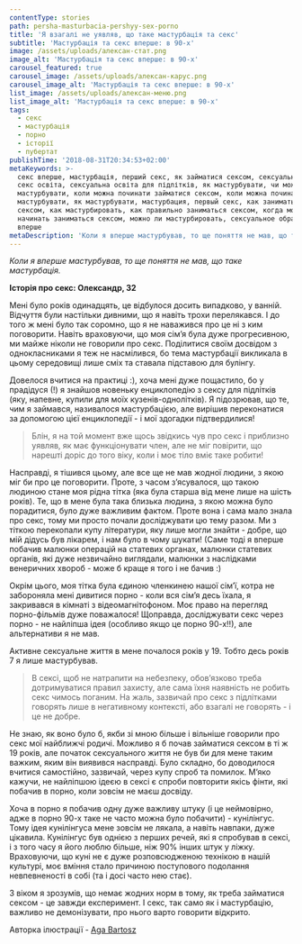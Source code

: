 ```yaml
---
contentType: stories
path: persha-masturbacia-pershyy-sex-porno
title: 'Я взагалі не уявляв, що таке мастурбація та секс'
subtitle: 'Мастурбація та секс вперше: в 90-х'
image: /assets/uploads/алексан-стат.png
image_alt: 'Мастурбація та секс вперше: в 90-х'
carousel_featured: true
carousel_image: /assets/uploads/алексан-карус.png
carousel_image_alt: 'Мастурбація та секс вперше: в 90-х'
list_image: /assets/uploads/алексан-меню.png
list_image_alt: 'Мастурбація та секс вперше: в 90-х'
tags:
  - секс
  - мастурбація
  - порно
  - історії
  - пубертат
publishTime: '2018-08-31T20:34:53+02:00'
metaKeywords: >-
  секс вперше, мастурбація, перший секс, як займатися сексом, сексуальна освіта,
  секс освіта, сексуальна освіта для підлітків, як мастурбувати, чи можна
  мастурбувати, коли можна починати займатися сексом, коли можна починати
  мастурбувати, як мастурбувати, мастурбация, первый секс, как заниматься
  сексом, как мастурбировать, как правильно заниматься сексом, когда можна
  начинать заниматься сексом, можно ли мастурбировать, сексуальное образование,
  вперше
metaDescription: 'Коли я вперше мастурбував, то ще поняття не мав, що таке мастурбація.'
---
```

_Коли я вперше мастурбував, то ще поняття не мав, що таке мастурбація._

**Історія про секс: Олександр, 32**

Мені було років одинадцять, це відбулося досить випадково, у ванній. Відчуття були настільки дивними, що я навіть трохи перелякався. І до того ж мені було так соромно, що я не наважився про це ні з ким поговорити. Навіть враховуючи, що моя сім’я була дуже прогресивною, ми майже ніколи не говорили про секс. Поділитися своїм досвідом з однокласниками я теж не насмілився, бо тема мастурбації викликала в цьому середовищі лише сміх та ставала підставою для булінгу.

Довелося вчитися на практиці :), хоча мені дуже пощастило, бо у прадідуся (!) я знайшов новеньку енциклопедію з сексу для підлітків (яку, напевне, купили для моїх кузенів-однолітків). Я підозрював, що те, чим я займався, називалося мастурбацією, але вирішив переконатися за допомогою цієї енциклопедії - і мої здогадки підтвердилися! 

> Блін, я на той момент вже щось звідкись чув про секс і приблизно уявляв, як має функціонувати член, але не міг повірити, що нарешті доріс до того віку, коли і моє тіло вміє таке робити!

Насправді, я тішився цьому, але все ще не мав жодної людини, з якою міг би про це поговорити. Проте, з часом з’ясувалося, що такою людиною стане моя рідна тітка (яка була старша від мене лише на шість років). Те, що в мене була така близька людина, з якою можна було порадитися, було дуже важливим фактом. Проте вона і сама мало знала про секс, тому ми просто почали досліджувати цю тему разом. Ми з тіткою перекопали купу літератури, яку лише могли знайти - добре, що мій дідусь був лікарем, і нам було в чому шукати! (Саме тоді я вперше побачив малюнки операцій на статевих органах, малюнки статевих органів, які дуже незвичайно виглядали, малюнки з наслідками венеричних хвороб - може б краще я того і не бачив :) 

Окрім цього, моя тітка була єдиною членкинею нашої сім’ї, котра не забороняла мені дивитися порно - коли вся сім’я десь їхала, я закривався в кімнаті з відеомагнітофоном. Моє право на перегляд  порно-фільмів дуже поважалося! Щоправда, досліджувати секс через порно - не найліпша ідея (особливо якщо це порно 90-х!!), але альтернативи я не мав.

Активне сексуальне життя в мене почалося років у 19. Тобто десь років 7 я лише мастурбував.  

> В сексі, щоб не натрапити на небезпеку, обов’язково треба дотримуватися правил захисту, але сама їхня наявність не робить секс чимось поганим. На жаль, зазвичай про секс з підлітками говорять лише в негативному контексті, або взагалі не говорять - і це не добре.

Не знаю, як воно було б, якби зі мною більше і вільніше говорили про секс мої найближчі родичі. Можливо я б почав займатися сексом в ті ж 19 років, але початок сексуального життя не був би для мене таким важким, яким він виявився насправді. Було складно, бо доводилося вчитися самостійно, зазвичай, через купу спроб та помилок. М’яко кажучи, не найліпшою ідеєю в сексі є спроби повторити якісь фінти, які побачив в порно, коли зовсім не маєш досвіду. 

Хоча в порно я побачив одну дуже важливу штуку (і це неймовірно, адже в порно 90-х таке не часто можна було побачити) - кунілінгус. Тому ідея кунілінгуса мене зовсім не лякала, а навіть навпаки, дуже цікавила. Кунілінгус був однією з перших речей, які я спробував в сексі, і з того часу я його люблю більше, ніж 90% інших штук у ліжку. Враховуючи, що куні не є дуже розповсюдженою технікою в нашій культурі, моє вміння стало причиною поступового подолання невпевненості в собі (та і досі часто нею стає).

З віком я зрозумів, що немає жодних норм в тому, як треба займатися сексом - це завжди експеримент. І секс, так само як і мастурбацію, важливо не демонізувати, про нього варто говорити відкрито.

Авторка ілюстрації - [Aga Bartosz](https://www.instagram.com/agabartosz/)
